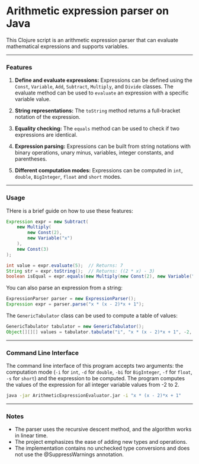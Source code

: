 # Arithmetic expression parser on Java


This Clojure script is an arithmetic expression parser that can evaluate mathematical expressions and supports variables.

------------
### Features
1. **Define and evaluate expressions:** Expressions can be defined using the `Const`, `Variable`, `Add`, `Subtract`, `Multiply`, and `Divide` classes. The evaluate method can be used to `evaluate` an expression with a specific variable value.

2. **String representations:** The `toString` method returns a full-bracket notation of the expression.

3. **Equality checking:** The `equals` method can be used to check if two expressions are identical.

4. **Expression parsing:** Expressions can be built from string notations with binary operations, unary minus, variables, integer constants, and parentheses.

5. **Different computation modes:** Expressions can be computed in `int`, `double`, `BigInteger`, `float` and `short` modes.

------------
### Usage

THere is a brief guide on how to use these features:

```java
Expression expr = new Subtract(
    new Multiply(
        new Const(2),
        new Variable("x")
    ),
    new Const(3)
);

int value = expr.evaluate(5);  // Returns: 7
String str = expr.toString();  // Returns: ((2 * x) - 3)
boolean isEqual = expr.equals(new Multiply(new Const(2), new Variable("x")));  // Returns: false
```
You can also parse an expression from a string:

```java
ExpressionParser parser = new ExpressionParser();
Expression expr = parser.parse("x * (x - 2)*x + 1");
```
The `GenericTabulator` class can be used to compute a table of values:
    
```java
GenericTabulator tabulator = new GenericTabulator();
Object[][][] values = tabulator.tabulate("i", "x * (x - 2)*x + 1", -2, 2, -2, 2, -2, 2);
```
------------

### Command Line Interface
The command line interface of this program accepts two arguments: the computation mode (`-i` for `int`, `-d` for `double`, `-bi` for `BigInteger`, `-f` for `float`, `-s` for `short`) and the expression to be computed. The program computes the values of the expression for all integer variable values from -2 to 2.

```bash
java -jar ArithmeticExpressionEvaluator.jar -i "x * (x - 2)*x + 1"
```
------------
### Notes

- The parser uses the recursive descent method, and the algorithm works in linear time.
- The project emphasizes the ease of adding new types and operations.
- The implementation contains no unchecked type conversions and does not use the @SuppressWarnings annotation.

